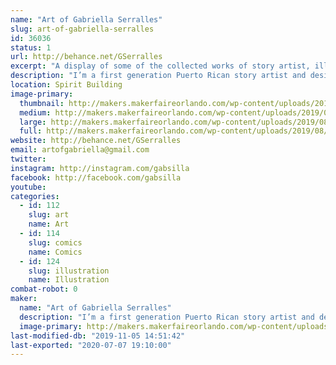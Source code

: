 ```yaml
---
name: "Art of Gabriella Serralles"
slug: art-of-gabriella-serralles
id: 36036
status: 1
url: http://behance.net/GSerralles
excerpt: "A display of some of the collected works of story artist, illustrator, and designer Gabriella Serralles including original comics, original artwork, and fan art. Acrylic charm keychains and fun stickers can be found at my booth, as well as commission opportunities for original, entirely unique artwork made at the Fair for anyone who wants them."
description: "I’m a first generation Puerto Rican story artist and designer with a fierce passion for storytelling. With a passion and skill for storytelling, I combined the visual and traditional techniques in media. Writing was never enough, so I learned the art of visual storytelling so I could truly connect and engage with my audience, so the artwork at my booth was all created with that in mind. Featuring original comics and artwork alongside fanart, stickers, and acrylic charms, you can also commission me at the fair for completely unique and original artwork."
location: Spirit Building
image-primary:
  thumbnail: http://makers.makerfaireorlando.com/wp-content/uploads/2019/08/KaMU-show1-150x150.jpg
  medium: http://makers.makerfaireorlando.com/wp-content/uploads/2019/08/KaMU-show1-300x165.jpg
  large: http://makers.makerfaireorlando.com/wp-content/uploads/2019/08/KaMU-show1-1024x563.jpg
  full: http://makers.makerfaireorlando.com/wp-content/uploads/2019/08/KaMU-show1.jpg
website: http://behance.net/GSerralles
email: artofgabriella@gmail.com
twitter: 
instagram: http://instagram.com/gabsilla
facebook: http://facebook.com/gabsilla
youtube: 
categories:
  - id: 112
    slug: art
    name: Art
  - id: 114
    slug: comics
    name: Comics
  - id: 124
    slug: illustration
    name: Illustration
combat-robot: 0
maker:
  name: "Art of Gabriella Serralles"
  description: "I’m a first generation Puerto Rican story artist and designer with a fierce passion for storytelling. I communicate story and message following the work and style of Steve Ahn (Nickelodeon Studios, Cartoon Network, Dreamworks) and Phil Craven (Dreamworks). With a passion and skill for storytelling, I combined the visual and traditional techniques in media. Writing was never enough, so I learned the art of visual storytelling so I could truly connect and engage with my audience"
  image-primary: http://makers.makerfaireorlando.com/wp-content/uploads/2019/08/businesscard1.jpg
last-modified-db: "2019-11-05 14:51:42"
last-exported: "2020-07-07 19:10:00"
---
```

